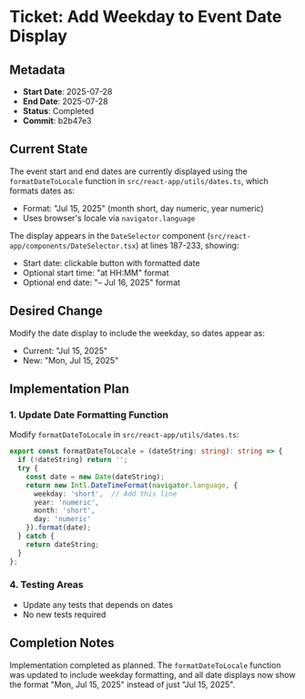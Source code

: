 # Ticket: Add Weekday to Event Date Display

## Metadata
- **Start Date**: 2025-07-28
- **End Date**: 2025-07-28
- **Status**: Completed
- **Commit**: b2b47e3

## Current State

The event start and end dates are currently displayed using the `formatDateToLocale` function in `src/react-app/utils/dates.ts`, which formats dates as:
- Format: "Jul 15, 2025" (month short, day numeric, year numeric)
- Uses browser's locale via `navigator.language`

The display appears in the `DateSelector` component (`src/react-app/components/DateSelector.tsx`) at lines 187-233, showing:
- Start date: clickable button with formatted date
- Optional start time: "at HH:MM" format  
- Optional end date: "– Jul 16, 2025" format

## Desired Change

Modify the date display to include the weekday, so dates appear as:
- Current: "Jul 15, 2025"
- New: "Mon, Jul 15, 2025"

## Implementation Plan

### 1. Update Date Formatting Function

Modify `formatDateToLocale` in `src/react-app/utils/dates.ts`:

```typescript
export const formatDateToLocale = (dateString: string): string => {
  if (!dateString) return '';
  try {
    const date = new Date(dateString);
    return new Intl.DateTimeFormat(navigator.language, {
      weekday: 'short',  // Add this line
      year: 'numeric',
      month: 'short',
      day: 'numeric'
    }).format(date);
  } catch {
    return dateString;
  }
};
```

### 4. Testing Areas

- Update any tests that depends on dates
- No new tests required

## Completion Notes

Implementation completed as planned. The `formatDateToLocale` function was updated to include weekday formatting, and all date displays now show the format "Mon, Jul 15, 2025" instead of just "Jul 15, 2025". 
